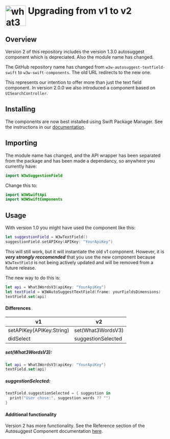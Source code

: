 # <img valign='top' src="https://what3words.com/assets/images/w3w_square_red.png" width="64" height="64" alt="what3words">&nbsp;Upgrading from v1 to v2


Overview
--------

Version 2 of this repository includes the version 1.3.0 autosuggest component which is depreciated.  Also the module name has changed.

The GitHub repository name has changed from `w3w-autosuggest-textfield-swift` to `w3w-swift-components`.  The old URL redirects to the new one.

This represents our intention to offer more than just the text field component.  In version 2.0.0 we also introduced a component based on `UISearchController`.

Installing
----------

The components are now best installed using Swift Package Manager.  See the instructions in our [documentation](https://github.com/what3words/w3w-swift-components/blob/master/Documentation/autosuggest.md).

Importing
---------

The module name has changed, and the API wrapper has been separated from the package and has been made a dependancy, so anywhere you currently have:

```swift
import W3wSuggestionField
```

Change this to:

```swift
import W3WSwiftApi
import W3WSwiftComponents
```

Usage
-----

With version 1.0 you might have used the component like this:

```swift
let suggestionField = W3wTextField()
suggestionField.setAPIKey(APIKey: "YourApiKey")
```

This will still work, but it will instantiate the old v1 component.  However, it is ***very strongly reccomended*** that you use the new component because `W3wTextField` is not being actively updated and will be removed from a future release.  

The new way to do this is:

```swift
let api = What3WordsV3(apiKey: "YourApiKey")
let textField = W3WAutoSuggestTextField(frame: yourFieldsDimensions)
textField.set(api)
```

#### Differences

| v1 | v2 |
|----|----|
|setAPIKey(APIKey:String)|set(What3WordsV3)|
|didSelect| suggestionSelected |

##### set(What3WordsV3):

```swift
let api = What3WordsV3(apiKey: "YourApiKey")
textField.set(api)
```

##### suggestionSelected:

```swift
textField.suggestionSelected = { suggestion in
  print("User chose:", suggestion.words ?? "")
}
```

#### Additional functionality

Version 2 has more functionality.  See the Reference section of the Autosuggest Component documentation [here](https://github.com/what3words/w3w-swift-components/blob/master/Documentation/autosuggest.md#reference).

